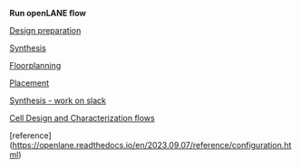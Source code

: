**Run openLANE flow**

[Design preparation](ch1.md)

[Synthesis](ch2.md)

[Floorplanning](ch3.md)

[Placement](ch4.md)

[Synthesis - work on slack](ch6.md)

[Cell Design and Characterization flows](ch5.md)



[reference] (https://openlane.readthedocs.io/en/2023.09.07/reference/configuration.html)

